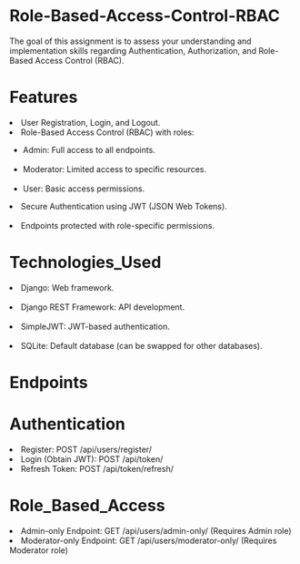 # Role-Based-Access-Control-RBAC
The goal of this assignment is to assess your understanding and implementation skills regarding Authentication, Authorization, and Role-Based Access Control (RBAC).

# Features <br>
<li>User Registration, Login, and Logout.<br>
<li>Role-Based Access Control (RBAC) with roles:</li>
<ul><li>Admin: Full access to all endpoints.</li><br>
<li>Moderator: Limited access to specific resources.</li><br>
<li>User: Basic access permissions.</li></ul>
<li>Secure Authentication using JWT (JSON Web Tokens).</li> <br>
<li>Endpoints protected with role-specific permissions.</li>

# Technologies_Used <br>
<li>Django: Web framework.</li><br>
<li>Django REST Framework: API development.</li><br>
<li>SimpleJWT: JWT-based authentication.</li><br>
<li>SQLite: Default database (can be swapped for other databases).</li>

# Endpoints
# Authentication
<li>Register: POST /api/users/register/</li>
<li>Login (Obtain JWT): POST /api/token/</li>
<li>Refresh Token: POST /api/token/refresh/</li>


# Role_Based_Access

<li>Admin-only Endpoint: GET /api/users/admin-only/ (Requires Admin role)</li>
<li>Moderator-only Endpoint: GET /api/users/moderator-only/ (Requires Moderator role)</li>
